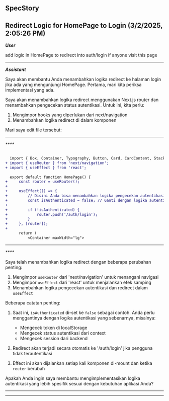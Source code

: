## SpecStory

## Redirect Logic for HomePage to Login (3/2/2025, 2:05:26 PM)

_**User**_

add logic in HomePage to redirect into auth/login  if anyone visit this page 

---

_**Assistant**_

Saya akan membantu Anda menambahkan logika redirect ke halaman login jika ada yang mengunjungi HomePage. Pertama, mari kita periksa implementasi yang ada.

Saya akan menambahkan logika redirect menggunakan Next.js router dan menambahkan pengecekan status autentikasi. Untuk ini, kita perlu:
1. Mengimpor hooks yang diperlukan dari next/navigation
2. Menambahkan logika redirect di dalam komponen

Mari saya edit file tersebut:

---

_****_

```diff
  
  import { Box, Container, Typography, Button, Card, CardContent, Stack } from '@mui/material';
+ import { useRouter } from 'next/navigation';
+ import { useEffect } from 'react';
  
  export default function HomePage() {
+     const router = useRouter();
+ 
+     useEffect(() => {
+         // Disini Anda bisa menambahkan logika pengecekan autentikasi yang lebih kompleks
+         const isAuthenticated = false; // Ganti dengan logika autentikasi yang sebenarnya
+         
+         if (!isAuthenticated) {
+             router.push('/auth/login');
+         }
+     }, [router]);
+ 
      return (
          <Container maxWidth="lg">
```

---

_****_



Saya telah menambahkan logika redirect dengan beberapa perubahan penting:

1. Mengimpor `useRouter` dari 'next/navigation' untuk menangani navigasi
2. Mengimpor `useEffect` dari 'react' untuk menjalankan efek samping
3. Menambahkan logika pengecekan autentikasi dan redirect dalam `useEffect`

Beberapa catatan penting:
1. Saat ini, `isAuthenticated` di-set ke `false` sebagai contoh. Anda perlu menggantinya dengan logika autentikasi yang sebenarnya, misalnya:
   - Mengecek token di localStorage
   - Mengecek status autentikasi dari context
   - Mengecek session dari backend

2. Redirect akan terjadi secara otomatis ke '/auth/login' jika pengguna tidak terautentikasi

3. Effect ini akan dijalankan setiap kali komponen di-mount dan ketika `router` berubah

Apakah Anda ingin saya membantu mengimplementasikan logika autentikasi yang lebih spesifik sesuai dengan kebutuhan aplikasi Anda?

---



---


